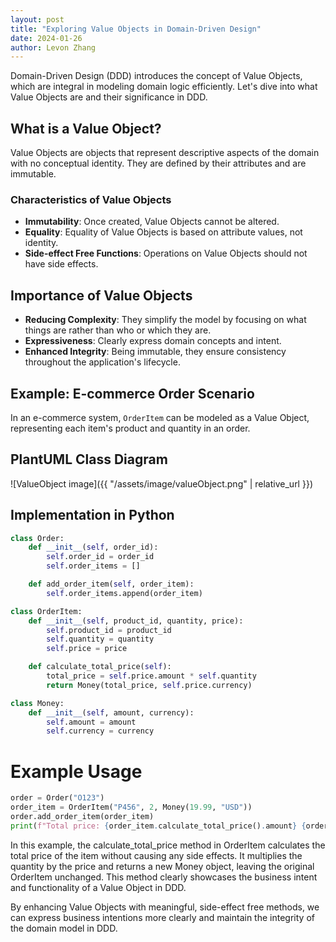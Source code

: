 ```yaml
---
layout: post
title: "Exploring Value Objects in Domain-Driven Design"
date: 2024-01-26
author: Levon Zhang
---
```


Domain-Driven Design (DDD) introduces the concept of Value Objects, which are integral in modeling domain logic efficiently. Let's dive into what Value Objects are and their significance in DDD.

## What is a Value Object?

Value Objects are objects that represent descriptive aspects of the domain with no conceptual identity. They are defined by their attributes and are immutable.

### Characteristics of Value Objects

- **Immutability**: Once created, Value Objects cannot be altered.
- **Equality**: Equality of Value Objects is based on attribute values, not identity.
- **Side-effect Free Functions**: Operations on Value Objects should not have side effects.

## Importance of Value Objects

- **Reducing Complexity**: They simplify the model by focusing on what things are rather than who or which they are.
- **Expressiveness**: Clearly express domain concepts and intent.
- **Enhanced Integrity**: Being immutable, they ensure consistency throughout the application's lifecycle.

## Example: E-commerce Order Scenario

In an e-commerce system, `OrderItem` can be modeled as a Value Object, representing each item's product and quantity in an order.

## PlantUML Class Diagram

![ValueObject image]({{ "/assets/image/valueObject.png" | relative_url }})

## Implementation in Python

```python
class Order:
    def __init__(self, order_id):
        self.order_id = order_id
        self.order_items = []

    def add_order_item(self, order_item):
        self.order_items.append(order_item)

class OrderItem:
    def __init__(self, product_id, quantity, price):
        self.product_id = product_id
        self.quantity = quantity
        self.price = price

    def calculate_total_price(self):
        total_price = self.price.amount * self.quantity
        return Money(total_price, self.price.currency)

class Money:
    def __init__(self, amount, currency):
        self.amount = amount
        self.currency = currency
```

# Example Usage

```python
order = Order("O123")
order_item = OrderItem("P456", 2, Money(19.99, "USD"))
order.add_order_item(order_item)
print(f"Total price: {order_item.calculate_total_price().amount} {order_item.calculate_total_price().currency}")
```

In this example, the calculate_total_price method in OrderItem calculates the total price of the item without causing any side effects. It multiplies the quantity by the price and returns a new Money object, leaving the original OrderItem unchanged. This method clearly showcases the business intent and functionality of a Value Object in DDD.

By enhancing Value Objects with meaningful, side-effect free methods, we can express business intentions more clearly and maintain the integrity of the domain model in DDD.
